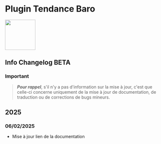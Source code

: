 # Plugin Tendance Baro

<img src="{{site.baseurl}}/plugin-tendance_baro/{{site.img}}/baro_icon.png" class="pluginLogo" width="100" />

## Info Changelog BETA

### Important

> **_Pour rappel_**, s'il n'y a pas d'information sur la mise à jour, c'est que celle-ci concerne uniquement de la mise à jour de documentation, de traduction ou de corrections de bugs mineurs.

## 2025

### 06/02/2025

- Mise à jour lien de la documentation